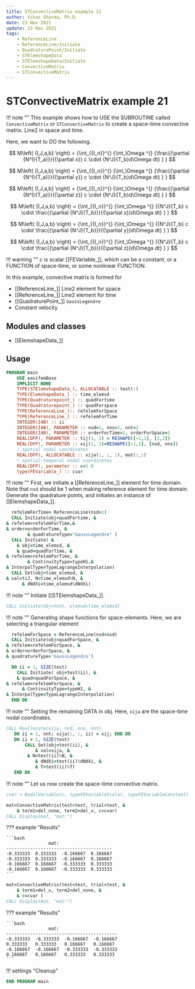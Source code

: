 ```yaml
---
title: STConvectiveMatrix example 21
author: Vikas Sharma, Ph.D.
date: 23 Nov 2021
update: 23 Nov 2021 
tags:
    - ReferenceLine
    - ReferenceLine/Initiate
    - QuadraturePoint/Initiate
    - STElemshapeData
    - STElemshapeData/Initiate
    - ConvectiveMatrix
    - STConvectiveMatrix
---
```


# STConvectiveMatrix example 21

!!! note ""
This example shows how to USE the SUBROUTINE called `ConvectiveMatrix` or `STConvectiveMatrix` to create a space-time convective matrix. Line2 in space and time.

Here, we want to DO the following.

$$
M\left( {I,J,a,b} \right) = {\int_{{I_n}}^{} {\int_\Omega ^{} {\frac{{\partial {N^I}{T_a}}}{{\partial x}} c \cdot {N^J}{T_b}d\Omega dt} } }
$$

$$
M\left( {I,J,a,b} \right) = {\int_{{I_n}}^{} {\int_\Omega ^{} {\frac{{\partial {N^I}{T_a}}}{{\partial y}} c \cdot {N^J}{T_b}d\Omega dt} } }
$$

$$
M\left( {I,J,a,b} \right) = {\int_{{I_n}}^{} {\int_\Omega ^{} {\frac{{\partial {N^I}{T_a}}}{{\partial z}} c \cdot {N^J}{T_b}d\Omega dt} } }
$$

$$
M\left( {I,J,a,b} \right) = {\int_{{I_n}}^{} {\int_\Omega ^{} {{N^J}{T_b} c \cdot \frac{{\partial {N^J}{T_b}}}{{\partial x}}d\Omega dt} } }
$$

$$
M\left( {I,J,a,b} \right) = {\int_{{I_n}}^{} {\int_\Omega ^{} {{N^J}{T_b} c \cdot \frac{{\partial {N^J}{T_b}}}{{\partial y}}d\Omega dt} } }
$$

$$
M\left( {I,J,a,b} \right) = {\int_{{I_n}}^{} {\int_\Omega ^{} {{N^J}{T_b} c \cdot \frac{{\partial {N^J}{T_b}}}{{\partial z}}d\Omega dt} } }
$$

!!! warning ""
$c$ is scalar [[FEVariable_]], which can be a constant, or a FUNCTION of space-time, or some nonlinear FUNCTION.

In this example, convective matrix is formed for

- [[ReferenceLine_]] Line2 element for space
- [[ReferenceLine_]] Line2 element for time
- [[QuadraturePoint_]] `GaussLegendre`
- Constant velocity

## Modules and classes

- [[ElemshapeData_]]

## Usage

```fortran
PROGRAM main
    USE easifemBase
    IMPLICIT NONE
    TYPE(STElemshapeData_), ALLOCATABLE :: test(:)
    TYPE(ElemshapeData_) :: time_elemsd
    TYPE(Quadraturepoint_) :: quadFortime
    TYPE(Quadraturepoint_) :: quadForspace
    TYPE(ReferenceLine_):: refelemForSpace
    TYPE(ReferenceLine_) :: refelemForTime
    INTEGER(I4B) :: ii
    INTEGER(I4B), PARAMETER :: nsd=1, nns=2, nnt=2
    INTEGER(I4B), PARAMETER :: orderForTime=2, orderForSpace=1
    REAL(DFP), PARAMETER :: tij(1, 2) = RESHAPE([-1,1], [1,2])
    REAL(DFP), PARAMETER :: xij(1, 2)=RESHAPE([-1,1], [nsd, nns])
    ! spatial nodal coordinates
    REAL(DFP), ALLOCATABLE :: xija(:, :, :), mat(:,:)
    ! spatial-temporal nodal coordinates
    REAL(DFP), parameter :: c=1.0
    type(FEVariable_) :: cvar
```

!!! note ""
First, we initiate a [[ReferenceLine_]] element for time domain. Note that `nsd` should be 1 when making reference element for time domain. Generate the quadrature points, and initiates an instance of [[ElemshapeData_]].

```fortran
  refelemForTime= ReferenceLine(nsd=1)
  CALL Initiate(obj=quadFortime, &
& refelem=refelemForTime,&
& order=orderForTime, &
    	& quadratureType="GaussLegendre" )
  CALL Initiate( &
  	& obj=time_elemsd, &
 	& quad=quadForTime, &
& refelem=refelemForTime, &
    	& ContinuityType=typeH1,&
& InterpolType=TypeLagrangeInterpolation)
  CALL Set(obj=time_elemsd, &
& val=tiJ, N=time_elemsd%N, &
      & dNdXi=time_elemsd%dNdXi)
```

!!! note ""
Initiate [[STElemshapeData_]].

```fortran
CALL Initiate(obj=test, elemsd=time_elemsd)
```

!!! note ""
Generating shape functions for space-elements. Here, we are selecting a triangular element

```fortran
  refelemForSpace = ReferenceLine(nsd=nsd)
  CALL Initiate(obj=quadForSpace, &
& refelem=refelemForSpace, &
& order=orderForSpace, &
& quadratureType='GaussLegendre')
```

```fortran
  DO ii = 1, SIZE(test)
    CALL Initiate( obj=test(ii), &
 	& quad=quadForSpace, &
& refelem=refelemForSpace, &
      & ContinuityType=typeH1, &
& InterpolType=TypeLagrangeInterpolation)
  END DO
```

!!! note ""
Setting the remaining DATA in obj. Here, `xija` are the space-time nodal coordinates.

```fortran
CALL Reallocate(xija, nsd, nns, nnt)
   DO ii = 1, nnt; xija(:, :, ii) = xij; END DO
   DO ii = 1, SIZE(test)
       CALL Set(obj=test(ii), &
           & val=xija, &
		& N=test(ii)%N, &
           & dNdXi=test(ii)%dNdXi, &
           & T=test(ii)%T)
   END DO
```

!!! note ""
Let us now create the space-time convective matrix.

```fortran
cvar = NodalVariable(c, typeFEVariableScalar, typeFEVariableConstant)
```

```fortran
mat=ConvectiveMatrix(test=test, trial=test, &
    & term1=del_none, term2=del_x, c=cvar)
CALL Display(mat, "mat:")
```

??? example "Results"

    ```bash
                    mat:                  
    ----------------------------------------
    -0.333333  0.333333  -0.166667  0.166667
    -0.333333  0.333333  -0.166667  0.166667
    -0.166667  0.166667  -0.333333  0.333333
    -0.166667  0.166667  -0.333333  0.333333
    ```

```fortran
mat=ConvectiveMatrix(test=test, trial=test, &
    & term1=del_x, term2=del_none, &
    & c=cvar )
CALL Display(mat, "mat:")
```

??? example "Results"

    ```bash
                    mat:                   
    ------------------------------------------
    -0.333333  -0.333333  -0.166667  -0.166667
    0.333333   0.333333   0.166667   0.166667
    -0.166667  -0.166667  -0.333333  -0.333333
    0.166667   0.166667   0.333333   0.333333
    ```

!!! settings "Cleanup"

```fortran
END PROGRAM main
```
